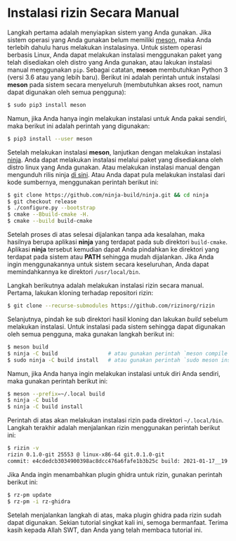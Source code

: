 
# Instalasi rizin Secara Manual

Langkah pertama adalah menyiapkan sistem yang Anda gunakan. Jika sistem operasi yang Anda gunakan belum memiliki [meson](https://mesonbuild.com/), maka Anda terlebih dahulu harus melakukan instalasinya. Untuk sistem operasi berbasis Linux, Anda dapat melakukan instalasi menggunakan paket yang telah disediakan oleh distro yang Anda gunakan, atau lakukan instalasi manual menggunakan `pip`. Sebagai catatan, **meson** membutuhkan Python 3 (versi 3.6 atau yang lebih baru). Berikut ini adalah perintah untuk instalasi **meson** pada sistem secara menyeluruh (membutuhkan akses root, namun dapat digunakan oleh semua pengguna):

```bash
$ sudo pip3 install meson
```

Namun, jika Anda hanya ingin melakukan instalasi untuk Anda pakai sendiri, maka berikut ini adalah perintah yang digunakan:

```bash
$ pip3 install --user meson
```

Setelah melakukan instalasi **meson**, lanjutkan dengan melakukan instalasi [ninja](https://ninja-build.org/). Anda dapat melakukan instalasi melalui paket yang disediakana oleh distro linux yang Anda gunakan. Atau melakukan instalasi manual dengan mengunduh rilis ninja [di sini](https://github.com/ninja-build/ninja/releases). Atau Anda dapat pula melakukan instalasi dari kode sumbernya, menggunakan perintah berikut ini:

```bash
$ git clone https://github.com/ninja-build/ninja.git && cd ninja
$ git checkout release
$ ./configure.py --bootstrap
$ cmake --Bbuild-cmake -H.
$ cmake --build build-cmake
```

Setelah proses di atas selesai dijalankan tanpa ada kesalahan, maka hasilnya berupa aplikasi **ninja** yang terdapat pada sub direktori `build-cmake`. Aplikasi **ninja** tersebut kemudian dapat Anda pindahkan ke direktori yang terdapat pada sistem atau **PATH** sehingga mudah dijalankan. Jika Anda ingin menggunakannya untuk sistem secara keseluruhan, Anda dapat memindahkannya ke direktori `/usr/local/bin`.

Langkah berikutnya adalah melakukan instalasi rizin secara manual. Pertama, lakukan kloning terhadap repositori rizin:

```bash
$ git clone --recurse-submodules https://github.com/rizinorg/rizin
```

Selanjutnya, pindah ke sub direktori hasil kloning dan lakukan _build_ sebelum melakukan instalasi. Untuk instalasi pada sistem sehingga dapat digunakan oleh semua pengguna, maka gunakan langkah berikut ini:

```bash
$ meson build
$ ninja -C build                # atau gunakan perintah `meson compile -C build`
$ sudo ninja -C build install   # atau gunakan perintah `sudo meson install -C build`
```

Namun, jika Anda hanya ingin melakukan instalasi untuk diri Anda sendiri, maka gunakan perintah berikut ini:

```bash
$ meson --prefix=~/.local build
$ ninja -C build
$ ninja -C build install
```

Perintah di atas akan melakukan instalasi rizin pada direktori `~/.local/bin`. Langkah terakhir adalah menjalankan rizin menggunakan perintah berikut ini:

```bash
$ rizin -v
rizin 0.1.0-git 25553 @ linux-x86-64 git.0.1.0-git
commit: e4cdedcb3034900398ac8dcc476a6fafe1b3b25c build: 2021-01-17__19:22:00
```

Jika Anda ingin menambahkan plugin ghidra untuk rizin, gunakan perintah berikut ini:

```bash
$ rz-pm update
$ rz-pm -i rz-ghidra
```

Setelah menjalankan langkah di atas, maka plugin ghidra pada rizin sudah dapat digunakan. Sekian tutorial singkat kali ini, semoga bermanfaat. Terima kasih kepada Allah SWT, dan Anda yang telah membaca tutorial ini.
